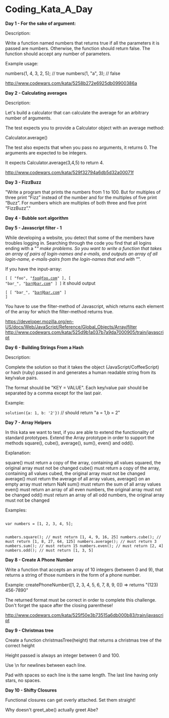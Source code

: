 Coding_Kata_A_Day
=================

<b>Day 1 - For the sake of argument:</b>

   Description:

Write a function named numbers that returns true if all the parameters it is passed are numbers.
Otherwise, the function should return false. The function should accept any number of parameters.

Example usage:

numbers(1, 4, 3, 2, 5); // true
numbers(1, "a", 3); // false

http://www.codewars.com/kata/5258b272e6925db09900386a

<b>Day 2 - Calculating averages </b>

   Description:

Let's build a calculator that can calculate the average for an arbitrary number of arguments.

The test expects you to provide a Calculator object with an average method:

Calculator.average()

The test also expects that when you pass no arguments, it returns 0. The arguments are expected to be integers.

It expects Calculator.average(3,4,5) to return 4.

<a>http://www.codewars.com/kata/529f32794a6db5d32a00071f</a>

<b>Day 3 - FizzBuzz </b>

"Write a program that prints the numbers from 1 to 100. But for multiples of three print “Fizz” instead of the number and for the multiples of five print “Buzz”. For numbers which are multiples of both three and five print “FizzBuzz”."

<b>Day 4 - Bubble sort algorithm</b>

<b>Day 5 - Javascript filter - 1</b>

While developing a website, you detect that some of the members have troubles logging in. Searching through the code you find that all logins ending with a "_" make problems. So you want to write a function that takes an array of pairs of login-names and e-mails, and outputs an array of all login-name, e-mails-pairs from the login-names that end with "_".

If you have the input-array:

<code>[ [ "foo", "foo@foo.com" ], [ "bar_", "bar@bar.com" ] ]</code>
it should output

<code>[ [ "bar_", "bar@bar.com" ] ]</code>

You have to use the filter-method of Javascript, which returns each element of the array for which the filter-method returns true.

<a>https://developer.mozilla.org/en-US/docs/Web/JavaScript/Reference/Global_Objects/Array/filter</a>
<a>http://www.codewars.com/kata/525d9b1a037b7a9da7000905/train/javascript</a>

<b>Day 6 - Building Strings From a Hash</b>

Description:

Complete the solution so that it takes the object (JavaScript/CoffeeScript) or hash (ruby) passed in and generates a human readable string from its key/value pairs.

The format should be "KEY = VALUE". Each key/value pair should be separated by a comma except for the last pair.

Example:

<code>solution({a: 1, b: '2'})</code> // should return "a = 1,b = 2"

<b>Day 7 - Array Helpers</b>

In this kata we want to test, if you are able to extend the functionality of standard prototypes. Extend the Array prototype in order to support the methods square(), cube(), average(), sum(), even() and odd().

Explanation:

square() must return a copy of the array, containing all values squared, the original array must not be changed
cube() must return a copy of the array, containing all values cubed, the original array must not be changed
average() must return the average of all array values, average() on an empty array must return NaN
sum() must return the sum of all array values
even() must return an array of all even numbers, the original array must not be changed
odd() must return an array of all odd numbers, the original array must not be changed

Examples:

<code>   
var numbers = [1, 2, 3, 4, 5];

numbers.square(); // must return [1, 4, 9, 16, 25]
numbers.cube(); // must return [1, 8, 27, 64, 125]
numbers.average(); // must return 3
numbers.sum(); // must return 15
numbers.even(); // must return [2, 4]
numbers.odd(); // must return [1, 3, 5]
</code>

<b>Day 8 - Create A Phone Number</b>

Write a function that accepts an array of 10 integers (between 0 and 9), that returns a string of those numbers in the form of a phone number.

Example:
createPhoneNumber([1, 2, 3, 4, 5, 6, 7, 8, 9, 0]) => returns "(123) 456-7890"

The returned format must be correct in order to complete this challenge. 
Don't forget the space after the closing parenthese!

http://www.codewars.com/kata/525f50e3b73515a6db000b83/train/javascript

<b>Day 9 - Christmas tree </b>

Create a function christmasTree(height) that returns a christmas tree of the correct height

Height passed is always an integer between 0 and 100.

Use \n for newlines between each line.

Pad with spaces so each line is the same length. The last line having only stars, no spaces.

<b>Day 10 - Shifty Closures</b>

Functional closures can get overly attached. Set them straight!

Why doesn't greet_abe() actually greet Abe?
